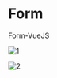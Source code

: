 # Form
 Form-VueJS
 
![1](https://user-images.githubusercontent.com/99497565/206272890-56ed43a2-971e-4632-949d-8330d5ed74dd.jpg)

![2](https://user-images.githubusercontent.com/99497565/206272893-8534f15c-12ea-4a6f-8bcb-e11668d6d1ae.jpg)
